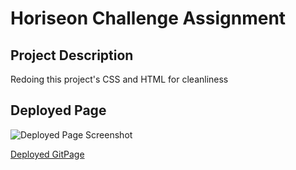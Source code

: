 # Horiseon Challenge Assignment
## Project Description
Redoing this project's CSS and HTML for cleanliness

## Deployed Page

![Deployed Page Screenshot](./assets/images/deployed-screenshot.png)

[Deployed GitPage](https://gyoon001.github.io/homework1/)
